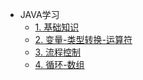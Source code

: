 * JAVA学习
  * [1. 基础知识](/JAVA/day01/day01.md)
  * [2. 变量-类型转换-运算符](/JAVA/day02/day02.md)
  * [3. 流程控制](/JAVA/day03/day03.md)
  * [4. 循环-数组](/JAVA/day04/day04.md)
